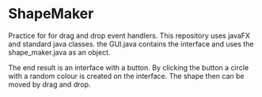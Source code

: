  # ShapeMaker
Practice for for drag and drop event handlers.
This repository uses javaFX and standard java classes.
the GUI.java contains the interface and uses the shape_maker.java as an object.

The end result is an interface with a button.
By clicking the button a circle with a random colour is created on the interface.
The shape then can be moved by drag and drop.
